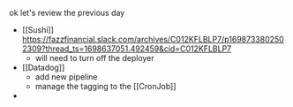 ok let's review the previous day
- [[Sushi]] https://fazzfinancial.slack.com/archives/C012KFLBLP7/p1698733802502309?thread_ts=1698637051.492459&cid=C012KFLBLP7
	- will need to turn off the deployer
- [[Datadog]]
	- add new pipeline
	- manage the tagging to the [[CronJob]]
- 
